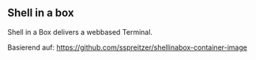 ## Shell in a box

Shell in a Box delivers a webbased Terminal.

Basierend auf:
https://github.com/sspreitzer/shellinabox-container-image

